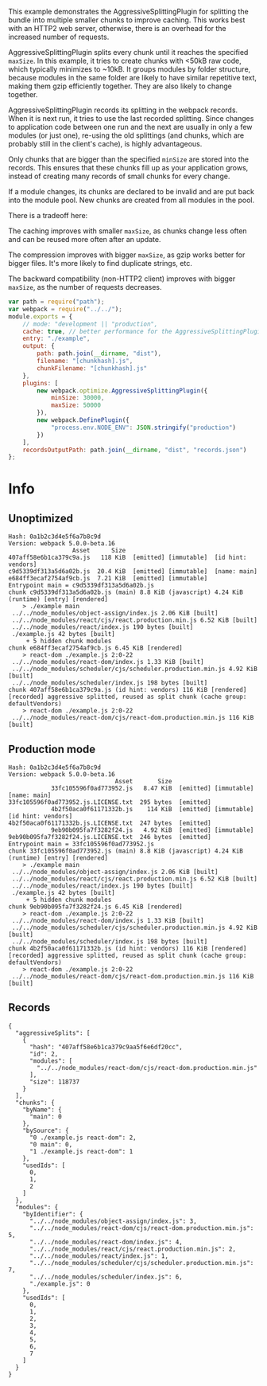 This example demonstrates the AggressiveSplittingPlugin for splitting the bundle into multiple smaller chunks to improve caching. This works best with an HTTP2 web server, otherwise, there is an overhead for the increased number of requests.

AggressiveSplittingPlugin splits every chunk until it reaches the specified `maxSize`. In this example, it tries to create chunks with <50kB raw code, which typically minimizes to ~10kB. It groups modules by folder structure, because modules in the same folder are likely to have similar repetitive text, making them gzip efficiently together. They are also likely to change together.

AggressiveSplittingPlugin records its splitting in the webpack records. When it is next run, it tries to use the last recorded splitting. Since changes to application code between one run and the next are usually in only a few modules (or just one), re-using the old splittings (and chunks, which are probably still in the client's cache), is highly advantageous.

Only chunks that are bigger than the specified `minSize` are stored into the records. This ensures that these chunks fill up as your application grows, instead of creating many records of small chunks for every change.

If a module changes, its chunks are declared to be invalid and are put back into the module pool. New chunks are created from all modules in the pool.

There is a tradeoff here:

The caching improves with smaller `maxSize`, as chunks change less often and can be reused more often after an update.

The compression improves with bigger `maxSize`, as gzip works better for bigger files. It's more likely to find duplicate strings, etc.

The backward compatibility (non-HTTP2 client) improves with bigger `maxSize`, as the number of requests decreases.

```js
var path = require("path");
var webpack = require("../../");
module.exports = {
	// mode: "development || "production",
	cache: true, // better performance for the AggressiveSplittingPlugin
	entry: "./example",
	output: {
		path: path.join(__dirname, "dist"),
		filename: "[chunkhash].js",
		chunkFilename: "[chunkhash].js"
	},
	plugins: [
		new webpack.optimize.AggressiveSplittingPlugin({
			minSize: 30000,
			maxSize: 50000
		}),
		new webpack.DefinePlugin({
			"process.env.NODE_ENV": JSON.stringify("production")
		})
	],
	recordsOutputPath: path.join(__dirname, "dist", "records.json")
};
```

# Info

## Unoptimized

```
Hash: 0a1b2c3d4e5f6a7b8c9d
Version: webpack 5.0.0-beta.16
                  Asset      Size
407aff58e6b1ca379c9a.js   118 KiB  [emitted] [immutable]  [id hint: vendors]
c9d5339df313a5d6a02b.js  20.4 KiB  [emitted] [immutable]  [name: main]
e684ff3ecaf2754af9cb.js  7.21 KiB  [emitted] [immutable]
Entrypoint main = c9d5339df313a5d6a02b.js
chunk c9d5339df313a5d6a02b.js (main) 8.8 KiB (javascript) 4.24 KiB (runtime) [entry] [rendered]
    > ./example main
 ../../node_modules/object-assign/index.js 2.06 KiB [built]
 ../../node_modules/react/cjs/react.production.min.js 6.52 KiB [built]
 ../../node_modules/react/index.js 190 bytes [built]
 ./example.js 42 bytes [built]
     + 5 hidden chunk modules
chunk e684ff3ecaf2754af9cb.js 6.45 KiB [rendered]
    > react-dom ./example.js 2:0-22
 ../../node_modules/react-dom/index.js 1.33 KiB [built]
 ../../node_modules/scheduler/cjs/scheduler.production.min.js 4.92 KiB [built]
 ../../node_modules/scheduler/index.js 198 bytes [built]
chunk 407aff58e6b1ca379c9a.js (id hint: vendors) 116 KiB [rendered] [recorded] aggressive splitted, reused as split chunk (cache group: defaultVendors)
    > react-dom ./example.js 2:0-22
 ../../node_modules/react-dom/cjs/react-dom.production.min.js 116 KiB [built]
```

## Production mode

```
Hash: 0a1b2c3d4e5f6a7b8c9d
Version: webpack 5.0.0-beta.16
                              Asset       Size
            33fc105596f0ad773952.js   8.47 KiB  [emitted] [immutable]  [name: main]
33fc105596f0ad773952.js.LICENSE.txt  295 bytes  [emitted]
            4b2f50aca0f61171332b.js    114 KiB  [emitted] [immutable]  [id hint: vendors]
4b2f50aca0f61171332b.js.LICENSE.txt  247 bytes  [emitted]
            9eb90b095fa7f3282f24.js   4.92 KiB  [emitted] [immutable]
9eb90b095fa7f3282f24.js.LICENSE.txt  246 bytes  [emitted]
Entrypoint main = 33fc105596f0ad773952.js
chunk 33fc105596f0ad773952.js (main) 8.8 KiB (javascript) 4.24 KiB (runtime) [entry] [rendered]
    > ./example main
 ../../node_modules/object-assign/index.js 2.06 KiB [built]
 ../../node_modules/react/cjs/react.production.min.js 6.52 KiB [built]
 ../../node_modules/react/index.js 190 bytes [built]
 ./example.js 42 bytes [built]
     + 5 hidden chunk modules
chunk 9eb90b095fa7f3282f24.js 6.45 KiB [rendered]
    > react-dom ./example.js 2:0-22
 ../../node_modules/react-dom/index.js 1.33 KiB [built]
 ../../node_modules/scheduler/cjs/scheduler.production.min.js 4.92 KiB [built]
 ../../node_modules/scheduler/index.js 198 bytes [built]
chunk 4b2f50aca0f61171332b.js (id hint: vendors) 116 KiB [rendered] [recorded] aggressive splitted, reused as split chunk (cache group: defaultVendors)
    > react-dom ./example.js 2:0-22
 ../../node_modules/react-dom/cjs/react-dom.production.min.js 116 KiB [built]
```

## Records

```
{
  "aggressiveSplits": [
    {
      "hash": "407aff58e6b1ca379c9aa5f6e6df20cc",
      "id": 2,
      "modules": [
        "../../node_modules/react-dom/cjs/react-dom.production.min.js"
      ],
      "size": 118737
    }
  ],
  "chunks": {
    "byName": {
      "main": 0
    },
    "bySource": {
      "0 ./example.js react-dom": 2,
      "0 main": 0,
      "1 ./example.js react-dom": 1
    },
    "usedIds": [
      0,
      1,
      2
    ]
  },
  "modules": {
    "byIdentifier": {
      "../../node_modules/object-assign/index.js": 3,
      "../../node_modules/react-dom/cjs/react-dom.production.min.js": 5,
      "../../node_modules/react-dom/index.js": 4,
      "../../node_modules/react/cjs/react.production.min.js": 2,
      "../../node_modules/react/index.js": 1,
      "../../node_modules/scheduler/cjs/scheduler.production.min.js": 7,
      "../../node_modules/scheduler/index.js": 6,
      "./example.js": 0
    },
    "usedIds": [
      0,
      1,
      2,
      3,
      4,
      5,
      6,
      7
    ]
  }
}
```
